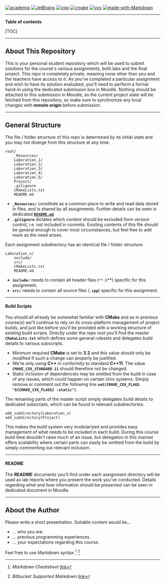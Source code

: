 [![academia][academia_badge]](https://www.miun.se/utbildning/kursplaner-och-utbildningsplaner/Sok-kursplan/kursplan/?kursplanid=23981)
[![JetBrains][jetbrains_badge]](https://www.jetbrains.com/student/)
[![cpp][cpp_badge]](https://en.cppreference.com/w/)
[![cmake][cmake_badge]](https://cmake.org/)
[![vcs][git_badge]](https://git-scm.com/)
[![made-with-Markdown][md_badge]](http://commonmark.org)

[academia_badge]: https://img.shields.io/badge/MIUN-DT060G-blue&style=flat?labelColor=black&color=blue
[cpp_badge]: https://img.shields.io/badge/-C++11-blue&style=flat?logo=c&logoWidth=20&labelColor=black&logoColor=white&color=blueviolet
[cmake_badge]: https://img.shields.io/badge/-CMake-blue&style=flat?logo=cmake&logoWidth=20&labelColor=black&logoColor=white&color=blueviolet
[git_badge]: https://img.shields.io/badge/-Git-blue&style=flat?logo=git&logoWidth=20&labelColor=black&logoColor=white&color=blueviolet
[md_badge]: https://img.shields.io/badge/-Markdown-blue&style=flat?logo=markdown&logoWidth=20&labelColor=black&logoColor=white&color=blueviolet
[jetbrains_badge]: https://img.shields.io/badge/-CLion-blue&style=flat?logo=jetbrains&logoWidth=20&labelColor=black&logoColor=white&color=blue

-----------

**Table of contents**  

[TOC]

--------------

## About This Repository
This is your personal student repository which will be used to submit solutions for the course's various assignments, 
both labs and the final project. This repo is completely private, meaning none other than you and the teachers have access to it.
As you've completed a particular assignment and wish to have its solution evaluated, you'll need to perform a formal 
hand-in using the dedicated submission box in Moodle. Nothing should be attached to this submission in Moodle, as the 
current project state will be fetched from this repository, so make sure to synchronize any local changes with **remote origin** 
before submission.

-------------

## General Structure
The file / folder structure of this repo is determined by its initial state and you may not diverge from this structure at any time: 

````
root/
    _Resources/
    Laboration_1/
    Laboration_2/
    Laboration_3/
    Laboration_4/
    Laboration_5/
    Project/
    .gitignore
    CMakeLists.txt
    README.md
````

- **``_Resources/``** constitute as a common place to write and read data stored in files, and is shared by all assignments. 
Further details can be seen in dedicated [**``README.md``**](./_Resources/README.md).
- **``.gitignore``** dictates which content should be excluded from version control, i.e. not included in commits. 
Existing contents of this file should be general enough to cover most circumstances, but feel free to add more as the need arises.

Each assignment subdirectory has an identical file / folder structure:

````
Laboration_x/
    include/
    src/
    CMakeLists.txt
    README.md
````

- **``include/``** needs to contain all header files (``**.h``**) specific for this assignment.
- **``src/``** needs to contain all source files (**``.cpp``**) specific for this assignment.

-------------

#### Build Scripts
You should all already be somewhat familiar with **CMake** and as in previous course(s) we'll continue to rely on its 
cross-platform management of project builds, and just like before you'll be provided with a working structure of existing 
build scripts. Directly under the repo root you'll find the master **``CMakeLists.txt``** which defines some general rulesets 
and delegates build details to various subscripts.

- Minimum required **CMake** is set to **3.2** and this value should only be modified if such a change can properly be justified.
- We're only using **C++** in conformity to standard **C++11**. The value **``CMAKE_CXX_STANDARD 11``** should therefore not be changed.
- Static inclusion of dependencies may be omitted from the build in case of any issues, which could happen on certain Unix systems. 
Simply remove or comment out the following line **``set(CMAKE_CXX_FLAGS "${CMAKE_CXX_FLAGS} -static")``**.

The remaining parts of the master script simply delegates build details to dedicated subscripts, which can be found in relevant subdirectories:

````
add_subdirectory(Laboration_x)
add_subdirectory(Project)
```` 

This makes the build system very modularized and provides easy management of what needs to be included in each build. During this course 
build time shouldn't raise much of an issue, but delegation in this manner offers scalability where certain parts can easily be 
omitted from the build by simply commenting out relevant inclusion.

-------------

#### README
The **README** documents you'll find under each assignment directory will be used as lab reports where you present the work you've 
conducted. Details regarding _what_ and _how_ information should be presented can be seen in dedicated document in Moodle.

-------------

## About the Author

Please write a short presentation. Suitable content would be... 

- ... who you are.
- ... previous programming experiences.
- ... your expectations regarding this course.

Feel free to use Markdown syntax [^markdown] [^bitbucket_md]

[^markdown]: _Markdown Cheatsheet_ [link](https://github.com/adam-p/markdown-here/wiki/Markdown-Cheatsheet)
[^bitbucket_md]: _Bitbucket Supported Markdown_ [link](https://bitbucket.org/tutorials/markdowndemo/src/master/)


